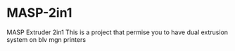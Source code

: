 # MASP-2in1
MASP Extruder 2in1
This is a project that permise you to have dual extrusion system on blv mgn printers
